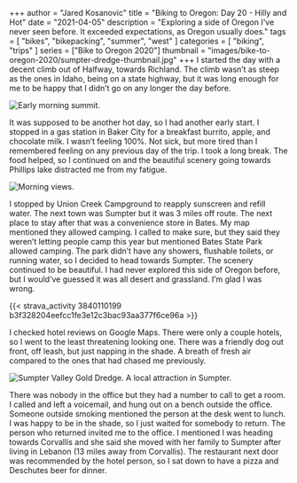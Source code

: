+++
author = "Jared Kosanovic"
title = "Biking to Oregon: Day 20 - Hilly and Hot"
date = "2021-04-05"
description = "Exploring a side of Oregon I've never seen before. It exceeded expectations, as Oregon usually does."
tags = [
    "bikes",
    "bikepacking",
    "summer",
    "west"
]
categories = [
    "biking",
    "trips"
]
series = ["Bike to Oregon 2020"]
thumbnail = "images/bike-to-oregon-2020/sumpter-dredge-thumbnail.jpg"
+++
I started the day with a decent climb out of Halfway, towards Richland.
The climb wasn’t as steep as the ones in Idaho, being on a state highway, but it was long enough for me to be happy that I didn’t go on any longer the day before.

![Early morning summit.](/images/bike-to-oregon-2020/summit-out-of-halfway.jpg)

It was supposed to be another hot day, so I had another early start.
I stopped in a gas station in Baker City for a breakfast burrito, apple, and chocolate milk.
I wasn’t feeling 100%.
Not sick, but more tired than I remembered feeling on any previous day of the trip.
I took a long break.
The food helped, so I continued on and the beautiful scenery going towards Phillips lake distracted me from my fatigue.

![Morning views.](/images/bike-to-oregon-2020/view-out-of-halfway.jpg)

I stopped by Union Creek Campground to reapply sunscreen and refill water.
The next town was Sumpter but it was 3 miles off route.
The next place to stay after that was a convenience store in Bates.
My map mentioned they allowed camping.
I called to make sure, but they said they weren’t letting people camp this year but mentioned Bates State Park allowed camping.
The park didn’t have any showers, flushable toilets, or running water, so I decided to head towards Sumpter.
The scenery continued to be beautiful.
I had never explored this side of Oregon before, but I would’ve guessed it was all desert and grassland.
I’m glad I was wrong.

{{< strava_activity 3840110199 b3f328204eefcc1fe3e12c3bac93aa377f6ce96a >}}

I checked hotel reviews on Google Maps.
There were only a couple hotels, so I went to the least threatening looking one.
There was a friendly dog out front, off leash, but just napping in the shade.
A breath of fresh air compared to the ones that had chased me previously.

![Sumpter Valley Gold Dredge. A local attraction in Sumpter.](/images/bike-to-oregon-2020/sumpter-dredge.jpg)

There was nobody in the office but they had a number to call to get a room.
I called and left a voicemail, and hung out on a bench outside the office.
Someone outside smoking mentioned the person at the desk went to lunch.
I was happy to be in the shade, so I just waited for somebody to return.
The person who returned invited me to the office.
I mentioned I was heading towards Corvallis and she said she moved with her family to Sumpter after living in Lebanon (13 miles away from Corvallis).
The restaurant next door was recommended by the hotel person, so I sat down to have a pizza and Deschutes beer for dinner.
